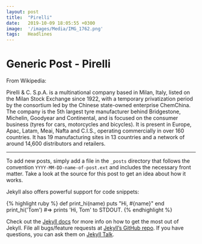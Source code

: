 ```yaml
---
layout: post
title:  "Pirelli"
date:   2019-10-09 18:05:55 +0300
image:  '/images/Media/IMG_1762.png'
tags:   Headlines
---
```


# Generic Post - Pirelli

From Wikipedia:

Pirelli & C. S.p.A. is a multinational company based in Milan, Italy, listed on the Milan Stock Exchange since 1922, with a temporary privatization period by the consortium led by the Chinese state-owned enterprise ChemChina. The company is the 5th largest tyre manufacturer behind Bridgestone, Michelin, Goodyear and Continental, and is focused on the consumer business (tyres for cars, motorcycles and bicycles). It is present in Europe, Apac, Latam, Meai, Nafta and C.I.S., operating commercially in over 160 countries. It has 19 manufacturing sites in 13 countries and a network of around 14,600 distributors and retailers.

---

To add new posts, simply add a file in the `_posts` directory that follows the convention `YYYY-MM-DD-name-of-post.ext` and includes the necessary front matter. Take a look at the source for this post to get an idea about how it works.

Jekyll also offers powerful support for code snippets:

{% highlight ruby %}
def print_hi(name)
  puts "Hi, #{name}"
end
print_hi('Tom')
#=> prints 'Hi, Tom' to STDOUT.
{% endhighlight %}

Check out the [Jekyll docs][jekyll-docs] for more info on how to get the most out of Jekyll. File all bugs/feature requests at [Jekyll’s GitHub repo][jekyll-gh]. If you have questions, you can ask them on [Jekyll Talk][jekyll-talk].

[jekyll-docs]: https://jekyllrb.com/docs/home
[jekyll-gh]:   https://github.com/jekyll/jekyll
[jekyll-talk]: https://talk.jekyllrb.com/
